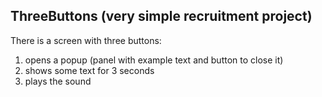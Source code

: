 ## ThreeButtons (very simple recruitment project)
There is a screen with three buttons:
1) opens a popup (panel with example text and button to close it)
2) shows some text for 3 seconds
3) plays the sound